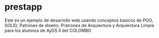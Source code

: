 # prestapp
Este es un ejemplo de desarrollo web usando conceptos basicos de POO, SOLID, Patrones de diseño, Pratrones de Arquiectura y Arquiectura Limpia para los alumnos de AyDS II del COLOMBO
